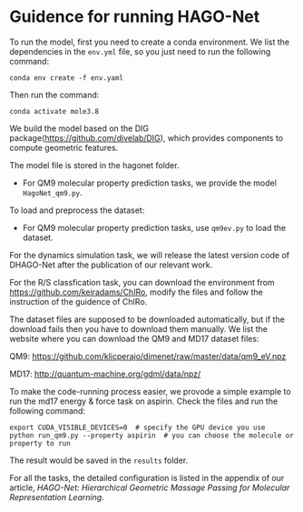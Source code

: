# Guidence for running HAGO-Net

To run the model, first you need to create a conda environment. We list the dependencies in the ```env.yml``` file, so you just need to run the following command:
```
conda env create -f env.yaml
```
Then run the command:
```
conda activate mole3.8
```

We build the model based on the DIG package(https://github.com/divelab/DIG), which provides components to compute geometric features.

The model file is stored in the hagonet folder.
+ For QM9 molecular property prediction tasks, we provide the model ```HagoNet_qm9.py```.

To load and preprocess the dataset:
+ For QM9 molecular property prediction tasks, use ```qm9ev.py``` to load the dataset.

For the dynamics simulation task, we will release the latest version code of DHAGO-Net after the publication of our relevant work.

For the R/S classfication task, you can download the environment from https://github.com/keiradams/ChIRo, modify the files and follow the instruction of the guidence of ChIRo.


The dataset files are supposed to be downloaded automatically, but if the download fails then you have to download them manually. We list the website where you can download the QM9 and MD17 dataset files:

QM9: https://github.com/klicperajo/dimenet/raw/master/data/qm9_eV.npz

MD17: http://quantum-machine.org/gdml/data/npz/

To make the code-running process easier, we provode a simple example to run the md17 energy & force task on aspirin. Check the files and run the following command:

```
export CUDA_VISIBLE_DEVICES=0  # specify the GPU device you use
python run_qm9.py --property aspirin  # you can choose the molecule or property to run
```
The result would be saved in the ```results``` folder.

For all the tasks, the detailed configuration is listed in the appendix of our article, *HAGO-Net: Hierarchical Geometric Massage Passing for Molecular Representation Learning*.
